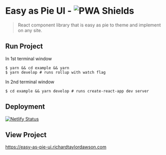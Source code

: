 # Easy as Pie UI - ![PWA Shields](https://www.pwa-shields.com/1.0.0/series/classic/solid/purple.svg)

> React component library that is easy as pie to theme and implement on any site.

## Run Project

In 1st terminal window

```shell
$ yarn && cd example && yarn
$ yarn develop # runs rollup with watch flag
```

In 2nd terminal window

```shell
$ cd example && yarn develop # runs create-react-app dev server
```

## Deployment

[![Netlify Status](https://api.netlify.com/api/v1/badges/e86df053-112b-4db3-b110-bb9036408bc5/deploy-status)](https://app.netlify.com/sites/rtd-easy-as-pie-ui/deploys)

## View Project

<https://easy-as-pie-ui.richardtaylordawson.com>

